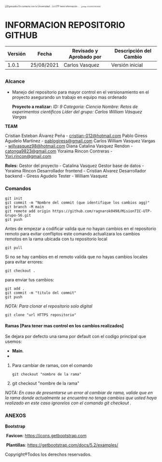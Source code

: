 <img src="https://external-content.duckduckgo.com/iu/?u=https%3A%2F%2Fmedia.utp.edu.co%2Fegresados%2Fimagenes%2FLOGO%2520UTP(2).png&f=1&nofb=1" alt="Egresados En contacto con tu Universidad :: La UTP tiene información ..." style="zoom:50%;" />  <img src="C:\Users\willv\AppData\Roaming\Typora\typora-user-images\image-20220812151635962.png" alt="image-20220812151635962" style="zoom: 33%;" />

# INFORMACION REPOSITORIO GITHUB


| Versión | Fecha      | Revisado y Aprobado por | Descripción del Cambio |
| ------- | ---------- | ----------------------- | ---------------------- |
| 1.0.1   | 25/08/2021 | Carlos Vasquez          | Versión inicial        |


##  

### Alcance
- Manejo del repositorio para mayor control en el versionamiento en el proyecto asegurando un trabajo en equipo mas ordenado 

  
  
  **Proyecto a realizar:**
  *ID: 9 Categoría: Ciencia Nombre: Retos de experimentos científicos*
  *Líder del grupo: Carlos William Vásquez Vargas*
  
  

**TEAM**

Cristian Esteban Álvarez Peña - cristian-012@hotmail.com
Pablo Giress Agudelo Martinez - pablogiress@gmail.com
Carlos William Vasquez Vargas - willvasquez98@hotmail.com
Diana Catalina Vasquez Rendon - catonga9823@gmail.com
Yoraima Rincon Contreras - Yori.rincon@gmail.com



**Roles:**
Gestor del proyecto - Catalina Vasquez
Gestor base de datos - Yoraima Rincon
Desarrollador frontend - Cristian Alvarez
Desarrollador backend - Giress Agudelo
Tester - William Vasquez  



### Comandos



```
git init
git commit -m "Nombre del commit (que identifique los cambios agg)"
git branch -M main
git remote add origin https://github.com/ragnarok0498/MisionTIC-UTP-Grupo-56.git
git push
```

Antes de empezar a codificar valida que no hayan cambios en el repositorio remoto para evitar confliptos este comando actualizara los cambios remotos en la rama ubicada con tu repositorio local

```
git pull
```

Si no se hay cambios en el remoto valida que no hayas cambios locales para evitar errores:

```
git checkout .
```

para enviar tus cambios:

```
git add .
git commit -m "titulo del commit"
git push
```

*NOTA: Para clonar el repositorio solo digital*

```
git clone "url HTTPS repositorio"
```



#### Ramas [Para tener mas control en los cambios realizados]

Se dejara por defecto una rama por default con el codigo principal que usemos:

* **Main**.
* 

1. Para cambiar de ramas, con el comando

   ```
   git checkout "nombre de la rama"
   ```

   

2.  git checkout "nombre de la rama"

*NOTA: En caso de presentarse un error al cambiar de rama, valide que en la rama donde actualmente se encuentra no tenga cambios que usted haya realizado en este caso ignorelos con el comando git checkout .*



### ANEXOS

**Bootstrap**

​	**Favicon**: https://icons.getbootstrap.com

​	**Plantillas**: https://getbootstrap.com/docs/5.2/examples/



Copyright®Todos los derechos reservados.